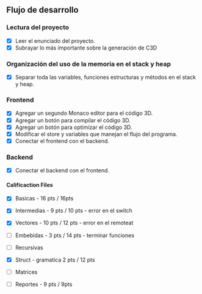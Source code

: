 ## Flujo de desarrollo

### Lectura del proyecto
- [x] Leer el enunciado del proyecto.
- [x] Subrayar lo más importante sobre la generación de C3D

### Organización del uso de la memoria en el stack y heap
- [x] Separar toda las variables, funciones estructuras y métodos en el stack y heap.

### Frontend
- [x] Agregar un segundo Monaco editor para el código 3D.
- [x] Agregar un botón para compilar el código 3D.
- [x] Agregar un botón para optimizar el código 3D.
- [x] Modificar el store y variables que manejan el flujo del programa.
- [x] Conectar el frontend con el backend.

### Backend
- [x] Conectar el backend con el frontend.


#### Calificaction Files
- [x] Basicas - 16 pts / 16pts
- [x] Intermedias - 9 pts / 10 pts - error en el switch
- [x] Vectores - 10 pts / 12 pts - error en el remoteat
- [ ] Embebidas - 3 pts / 14 pts - terminar funciones
- [ ] Recursivas
- [x] Struct - gramatica 2 pts / 12 pts
- [ ] Matrices
- [ ] Reportes - 9 pts / 9pts 
  
